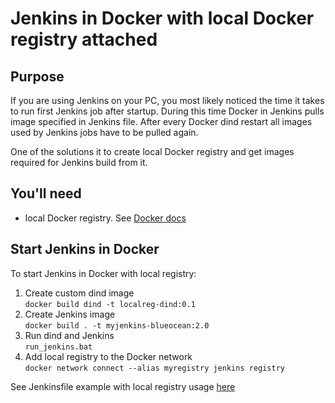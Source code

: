 # Jenkins in Docker with local Docker registry attached

## Purpose
If you are using Jenkins on your PC, you most likely noticed the time it takes to run first Jenkins job after startup. During this time Docker in Jenkins pulls image specified in Jenkins file. After every Docker dind restart all images used by Jenkins jobs have to be pulled again.  

One of the solutions it to create local Docker registry and get images required for Jenkins build from it.

## You'll need
* local Docker registry. See [Docker docs](https://docs.docker.com/registry/deploying/)

## Start Jenkins in Docker
To start Jenkins in Docker with local registry:  
1. Create custom dind image  
`docker build dind -t localreg-dind:0.1`
2. Create Jenkins image  
`docker build . -t myjenkins-blueocean:2.0`
3. Run dind and Jenkins  
`run_jenkins.bat`
4. Add local registry to the Docker network  
`docker network connect --alias myregistry jenkins registry`

See Jenkinsfile example with local registry usage [here](https://github.com/roman-ks/maze-generator/blob/master/Jenkinsfile)